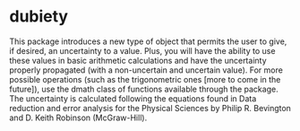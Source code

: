 # dubiety
This package introduces a new type of object that permits the user to give, if desired, an uncertainty to a value. Plus, you will have the ability to use these values in basic arithmetic calculations and have the uncertainty properly propagated (with a non-uncertain and uncertain value). For more possible operations (such as the trigonometric ones [more to come in the future]), use the dmath class of functions available through the package. The uncertainty is calculated following the equations found in Data reduction and error analysis for the Physical Sciences by Philip R. Bevington and D. Keith Robinson (McGraw-Hill).
